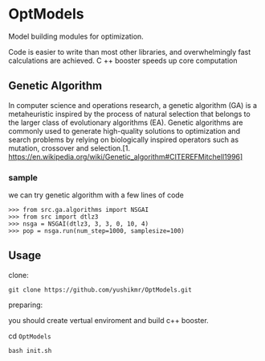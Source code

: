 # OptModels
Model building modules for optimization.

Code is easier to write than most other libraries, and overwhelmingly fast calculations are achieved. C ++ booster speeds up core computation


## Genetic Algorithm

In computer science and operations research, a genetic algorithm (GA) is a metaheuristic inspired by the process of natural selection that belongs to the larger class of evolutionary algorithms (EA). Genetic algorithms are commonly used to generate high-quality solutions to optimization and search problems by relying on biologically inspired operators such as mutation, crossover and selection.[1. https://en.wikipedia.org/wiki/Genetic_algorithm#CITEREFMitchell1996] 


### sample
we can try genetic algorithm with a few lines of code
```
>>> from src.ga.algorithms import NSGAI
>>> from src import dtlz3
>>> nsga = NSGAI(dtlz3, 3, 3, 0, 10, 4)
>>> pop = nsga.run(num_step=1000, samplesize=100)

```

## Usage
clone:

`git clone https://github.com/yushikmr/OptModels.git`

preparing:

you should create vertual enviroment and build c++ booster.

cd `OptModels`

`bash init.sh`
